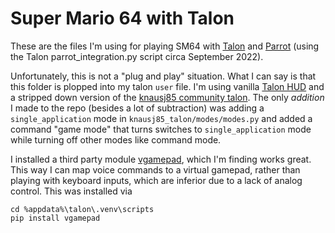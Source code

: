 # Super Mario 64 with Talon

These are the files I'm using for playing SM64 with [Talon](talonvoice.com) and [Parrot](github.com/chaosparrot/parrot.py) (using the Talon parrot_integration.py script circa September 2022).

Unfortunately, this is not a "plug and play" situation. What I can say is that this folder is plopped into my talon `user` file. I'm using vanilla [Talon HUD](github.com/chaosparrot/talon_hud) and a stripped down version of the [knausj85 community talon](github.com/knausj85/knausj85_talon). The only _addition_ I made to the repo (besides a lot of subtraction) was adding a `single_application` mode in `knausj85_talon/modes/modes.py` and added a command "game mode" that turns switches to `single_application` mode while turning off other modes like command mode.

I installed a third party module [vgamepad](github.com/yannbouteiller/vgamepad), which I'm finding works great. This way I can map voice commands to a virtual gamepad, rather than playing with keyboard inputs, which are inferior due to a lack of analog control. This was installed via

```
cd %appdata%\talon\.venv\scripts
pip install vgamepad
```
